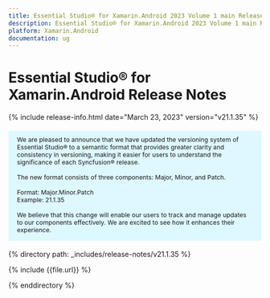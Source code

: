 ```yaml
---
title: Essential Studio® for Xamarin.Android 2023 Volume 1 main Release Release Notes  
description: Essential Studio® for Xamarin.Android 2023 Volume 1 main Release Release Notes  
platform: Xamarin.Android
documentation: ug
---
```


# Essential Studio® for Xamarin.Android  Release Notes  

{% include release-info.html date="March 23, 2023"  version="v21.1.35" %} 

<style>
#license {
    font-size: .88em!important;
margin-top: 1.5em;     margin-bottom: 1.5em;
    background-color: #def8ff;
    padding: 10px 17px 14px;
}
</style>

<div id="license">
We are pleased to announce that we have updated the versioning system of Essential Studio® to a semantic format that provides greater clarity and consistency in versioning, making it easier for users to understand the significance of each Syncfusion® release.
<br>
<br> The new format consists of three components: Major, Minor, and Patch.
<br>
<br> Format: Major.Minor.Patch
<br> Example: 21.1.35
<br>
<br> We believe that this change will enable our users to track and manage updates to our components effectively. We are excited to see how it enhances their experience.
</div>

{% directory path: _includes/release-notes/v21.1.35 %}

{% include {{file.url}} %}

{% enddirectory %}